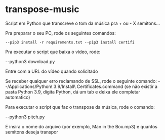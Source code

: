 # transpose-music
Script em Python que transcreve o tom da música pra + ou - X semitons...

Pra preparar o seu PC, rode os seguintes comandos:

``
--pip3 install -r requirements.txt
--pip3 install certifi
``



Pra executar o script que baixa o vídeo, rode:

--python3 download.py

Entre com a URL do vídeo quando solicitado


Se receber qualquer erro reclamando de SSL, rode o seguinte comando:
--/Applications/Python\ 3.9/Install\ Certificates.command (se não existir a pasta Python 3.9, digita Python, dá um tab e deixa ele completar automatico)


Para executar o script que faz o transpose da música, rode o comando:

--python3 pitch.py

E insira o nome do arquivo (por exemplo, Man in the Box.mp3) e quantos semitons deseja transpor


